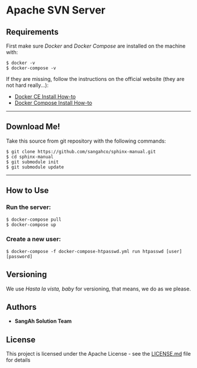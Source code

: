 # Apache SVN Server

## Requirements

First make sure *Docker* and *Docker Compose* are installed on the machine with:

    $ docker -v
    $ docker-compose -v

If they are missing, follow the instructions on the official website (they are not hard really...):

- [Docker CE Install How-to](https://docs.docker.com/engine/installation/)
- [Docker Compose Install How-to](https://docs.docker.com/compose/install/)

---

## Download Me!

Take this source from git repository with the following commands:

    $ git clone https://github.com/sangahco/sphinx-manual.git
    $ cd sphinx-manual
    $ git submodule init
    $ git submodule update

---

## How to Use

### Run the server:

    $ docker-compose pull
    $ docker-compose up


### Create a new user:

    $ docker-compose -f docker-compose-htpasswd.yml run htpasswd [user] [password]

## Versioning

We use *Hasta la vista, baby* for versioning, that means, we do as we please.

## Authors
<!--
* **Emanuele Disco** - [Emanuele Disco](https://github.com/emawind84)
-->
* **SangAh Solution Team**

## License

This project is licensed under the Apache License - see the [LICENSE.md](LICENSE.md) file for details